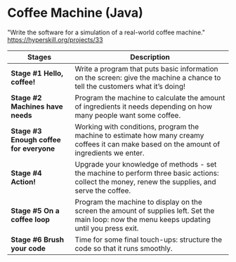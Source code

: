 # Coffee Machine (Java)
"Write the software for a simulation of a real-world coffee machine." https://hyperskill.org/projects/33

| Stages | Description |
| --- | --- |
| **Stage #1 Hello, coffee!** | Write a program that puts basic information on the screen: give the machine a chance to tell the customers what it’s doing! |
| **Stage #2 Machines have needs** | Program the machine to calculate the amount of ingredients it needs depending on how many people want some coffee. |
|**Stage #3 Enough coffee for everyone**| Working with conditions, program the machine to estimate how many creamy coffees it can make based on the amount of ingredients we enter. |
|**Stage #4 Action!**| Upgrade your knowledge of methods - set the machine to perform three basic actions: collect the money, renew the supplies, and serve the coffee. |
|**Stage #5 On a coffee loop**| Program the machine to display on the screen the amount of supplies left. Set the main loop: now the menu keeps updating until you press exit. |
|**Stage #6 Brush your code**| Time for some final touch-ups: structure the code so that it runs smoothly. |
